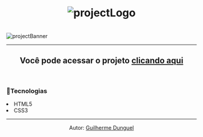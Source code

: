 <h1 align='center'>
 <img src='https://i.imgur.com/kdi718Z.png' alt='projectLogo'>
</h1>

<br>
<img src='https://i.imgur.com/VLeNW3D.jpg' alt='projectBanner'>

<hr>

<h2 align='center'>Você pode acessar o projeto <a href='https://meu-antigo-portfolio.vercel.app'>clicando aqui</a></h2>

<br>

<div>
 <h3>📌Tecnologias</h3>
 <li>HTML5</li>
 <li>CSS3</li>
</div>

<hr>

<p align=center>Autor: <a href='https://github.com/GuilhermeDunguel'>Guilherme Dunguel</a></p>
